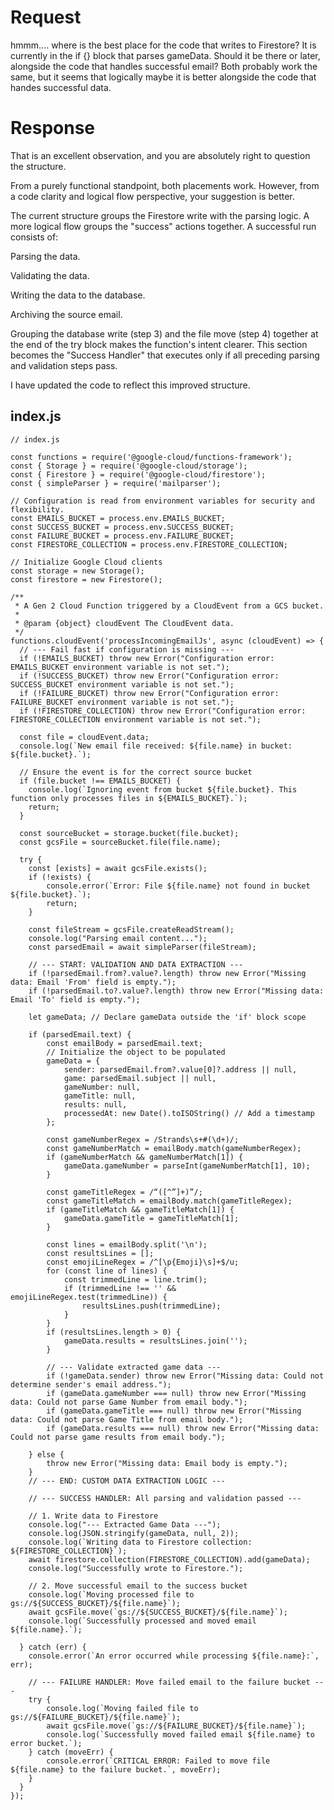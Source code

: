 # Request

hmmm.... where is the best place for the code that writes to Firestore? It is currently in the if {} block that parses gameData. Should it be there or later, alongside the code that handles successful email? Both probably work the same, but it seems that logically maybe it is better alongside the code that handes successful data.

# Response

That is an excellent observation, and you are absolutely right to question the structure.

From a purely functional standpoint, both placements work. However, from a code clarity and logical flow perspective, your suggestion is better.

The current structure groups the Firestore write with the parsing logic. A more logical flow groups the "success" actions together. A successful run consists of:

Parsing the data.

Validating the data.

Writing the data to the database.

Archiving the source email.

Grouping the database write (step 3) and the file move (step 4) together at the end of the try block makes the function's intent clearer. This section becomes the "Success Handler" that executes only if all preceding parsing and validation steps pass.

I have updated the code to reflect this improved structure.

## index.js

```
// index.js

const functions = require('@google-cloud/functions-framework');
const { Storage } = require('@google-cloud/storage');
const { Firestore } = require('@google-cloud/firestore');
const { simpleParser } = require('mailparser');

// Configuration is read from environment variables for security and flexibility.
const EMAILS_BUCKET = process.env.EMAILS_BUCKET;
const SUCCESS_BUCKET = process.env.SUCCESS_BUCKET;
const FAILURE_BUCKET = process.env.FAILURE_BUCKET;
const FIRESTORE_COLLECTION = process.env.FIRESTORE_COLLECTION;

// Initialize Google Cloud clients
const storage = new Storage();
const firestore = new Firestore();

/**
 * A Gen 2 Cloud Function triggered by a CloudEvent from a GCS bucket.
 *
 * @param {object} cloudEvent The CloudEvent data.
 */
functions.cloudEvent('processIncomingEmailJs', async (cloudEvent) => {
  // --- Fail fast if configuration is missing ---
  if (!EMAILS_BUCKET) throw new Error("Configuration error: EMAILS_BUCKET environment variable is not set.");
  if (!SUCCESS_BUCKET) throw new Error("Configuration error: SUCCESS_BUCKET environment variable is not set.");
  if (!FAILURE_BUCKET) throw new Error("Configuration error: FAILURE_BUCKET environment variable is not set.");
  if (!FIRESTORE_COLLECTION) throw new Error("Configuration error: FIRESTORE_COLLECTION environment variable is not set.");
  
  const file = cloudEvent.data;
  console.log(`New email file received: ${file.name} in bucket: ${file.bucket}.`);

  // Ensure the event is for the correct source bucket
  if (file.bucket !== EMAILS_BUCKET) {
    console.log(`Ignoring event from bucket ${file.bucket}. This function only processes files in ${EMAILS_BUCKET}.`);
    return;
  }

  const sourceBucket = storage.bucket(file.bucket);
  const gcsFile = sourceBucket.file(file.name);

  try {
    const [exists] = await gcsFile.exists();
    if (!exists) {
        console.error(`Error: File ${file.name} not found in bucket ${file.bucket}.`);
        return;
    }

    const fileStream = gcsFile.createReadStream();
    console.log("Parsing email content...");
    const parsedEmail = await simpleParser(fileStream);

    // --- START: VALIDATION AND DATA EXTRACTION ---
    if (!parsedEmail.from?.value?.length) throw new Error("Missing data: Email 'From' field is empty.");
    if (!parsedEmail.to?.value?.length) throw new Error("Missing data: Email 'To' field is empty.");

    let gameData; // Declare gameData outside the 'if' block scope

    if (parsedEmail.text) {
        const emailBody = parsedEmail.text;
        // Initialize the object to be populated
        gameData = {
            sender: parsedEmail.from?.value[0]?.address || null,
            game: parsedEmail.subject || null,
            gameNumber: null,
            gameTitle: null,
            results: null,
            processedAt: new Date().toISOString() // Add a timestamp
        };

        const gameNumberRegex = /Strands\s+#(\d+)/;
        const gameNumberMatch = emailBody.match(gameNumberRegex);
        if (gameNumberMatch && gameNumberMatch[1]) {
            gameData.gameNumber = parseInt(gameNumberMatch[1], 10);
        }

        const gameTitleRegex = /“([^”]+)”/;
        const gameTitleMatch = emailBody.match(gameTitleRegex);
        if (gameTitleMatch && gameTitleMatch[1]) {
            gameData.gameTitle = gameTitleMatch[1];
        }

        const lines = emailBody.split('\n');
        const resultsLines = [];
        const emojiLineRegex = /^[\p{Emoji}\s]+$/u;
        for (const line of lines) {
            const trimmedLine = line.trim();
            if (trimmedLine !== '' && emojiLineRegex.test(trimmedLine)) {
                resultsLines.push(trimmedLine);
            }
        }
        if (resultsLines.length > 0) {
            gameData.results = resultsLines.join('');
        }
        
        // --- Validate extracted game data ---
        if (!gameData.sender) throw new Error("Missing data: Could not determine sender's email address.");
        if (gameData.gameNumber === null) throw new Error("Missing data: Could not parse Game Number from email body.");
        if (gameData.gameTitle === null) throw new Error("Missing data: Could not parse Game Title from email body.");
        if (gameData.results === null) throw new Error("Missing data: Could not parse game results from email body.");
        
    } else {
        throw new Error("Missing data: Email body is empty.");
    }
    // --- END: CUSTOM DATA EXTRACTION LOGIC ---

    // --- SUCCESS HANDLER: All parsing and validation passed ---
    
    // 1. Write data to Firestore
    console.log("--- Extracted Game Data ---");
    console.log(JSON.stringify(gameData, null, 2));
    console.log(`Writing data to Firestore collection: ${FIRESTORE_COLLECTION}`);
    await firestore.collection(FIRESTORE_COLLECTION).add(gameData);
    console.log("Successfully wrote to Firestore.");

    // 2. Move successful email to the success bucket
    console.log(`Moving processed file to gs://${SUCCESS_BUCKET}/${file.name}`);
    await gcsFile.move(`gs://${SUCCESS_BUCKET}/${file.name}`);
    console.log(`Successfully processed and moved email ${file.name}.`);

  } catch (err) {
    console.error(`An error occurred while processing ${file.name}:`, err);
    
    // --- FAILURE HANDLER: Move failed email to the failure bucket ---
    try {
        console.log(`Moving failed file to gs://${FAILURE_BUCKET}/${file.name}`);
        await gcsFile.move(`gs://${FAILURE_BUCKET}/${file.name}`);
        console.log(`Successfully moved failed email ${file.name} to error bucket.`);
    } catch (moveErr) {
        console.error(`CRITICAL ERROR: Failed to move file ${file.name} to the failure bucket.`, moveErr);
    }
  }
});

```
